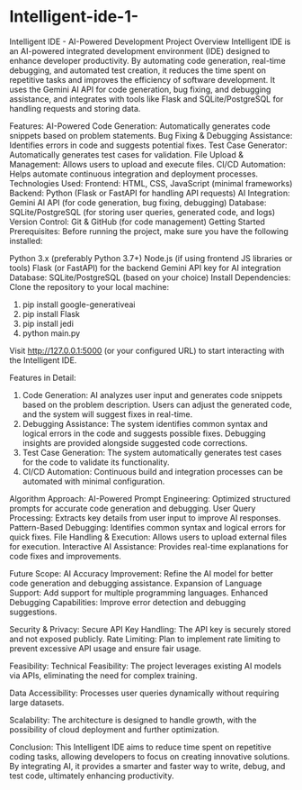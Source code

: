 # Intelligent-ide-1-

Intelligent IDE - AI-Powered Development
Project Overview
Intelligent IDE is an AI-powered integrated development environment (IDE) designed to enhance developer productivity. By automating code generation, real-time debugging, and automated test creation, it reduces the time spent on repetitive tasks and improves the efficiency of software development. It uses the Gemini AI API for code generation, bug fixing, and debugging assistance, and integrates with tools like Flask and SQLite/PostgreSQL for handling requests and storing data.

Features:
AI-Powered Code Generation: Automatically generates code snippets based on problem statements.
Bug Fixing & Debugging Assistance: Identifies errors in code and suggests potential fixes.
Test Case Generator: Automatically generates test cases for validation.
File Upload & Management: Allows users to upload and execute files.
CI/CD Automation: Helps automate continuous integration and deployment processes.
Technologies Used:
Frontend: HTML, CSS, JavaScript (minimal frameworks)
Backend: Python (Flask or FastAPI for handling API requests)
AI Integration: Gemini AI API (for code generation, bug fixing, debugging)
Database: SQLite/PostgreSQL (for storing user queries, generated code, and logs)
Version Control: Git & GitHub (for code management)
Getting Started
Prerequisites:
Before running the project, make sure you have the following installed:

Python 3.x (preferably Python 3.7+)
Node.js (if using frontend JS libraries or tools)
Flask (or FastAPI) for the backend
Gemini API key for AI integration
Database: SQLite/PostgreSQL (based on your choice)
Install Dependencies:
Clone the repository to your local machine:

1) pip install google-generativeai
2) pip install Flask
3) pip install jedi
4) python main.py

Visit http://127.0.0.1:5000 (or your configured URL) to start interacting with the Intelligent IDE.

Features in Detail:
1. Code Generation:
AI analyzes user input and generates code snippets based on the problem description.
Users can adjust the generated code, and the system will suggest fixes in real-time.
2. Debugging Assistance:
The system identifies common syntax and logical errors in the code and suggests possible fixes.
Debugging insights are provided alongside suggested code corrections.
3. Test Case Generation:
The system automatically generates test cases for the code to validate its functionality.
4. CI/CD Automation:
Continuous build and integration processes can be automated with minimal configuration.


Algorithm Approach:
AI-Powered Prompt Engineering: Optimized structured prompts for accurate code generation and debugging.
User Query Processing: Extracts key details from user input to improve AI responses.
Pattern-Based Debugging: Identifies common syntax and logical errors for quick fixes.
File Handling & Execution: Allows users to upload external files for execution.
Interactive AI Assistance: Provides real-time explanations for code fixes and improvements.


Future Scope:
AI Accuracy Improvement: Refine the AI model for better code generation and debugging assistance.
Expansion of Language Support: Add support for multiple programming languages.
Enhanced Debugging Capabilities: Improve error detection and debugging suggestions.


Security & Privacy:
Secure API Key Handling: The API key is securely stored and not exposed publicly.
Rate Limiting: Plan to implement rate limiting to prevent excessive API usage and ensure fair usage.


Feasibility:
Technical Feasibility: The project leverages existing AI models via APIs, eliminating the need for complex training.

Data Accessibility: 
Processes user queries dynamically without requiring large datasets.

Scalability: 
The architecture is designed to handle growth, with the possibility of cloud deployment and further optimization.

Conclusion:
This Intelligent IDE aims to reduce time spent on repetitive coding tasks, allowing developers to focus on creating innovative solutions. By integrating AI, it provides a smarter and faster way to write, debug, and test code, ultimately enhancing productivity.
